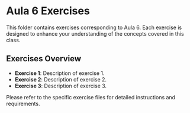 # Aula 6 Exercises

This folder contains exercises corresponding to Aula 6. Each exercise is designed to enhance your understanding of the concepts covered in this class.

## Exercises Overview

- **Exercise 1**: Description of exercise 1.
- **Exercise 2**: Description of exercise 2.
- **Exercise 3**: Description of exercise 3.

Please refer to the specific exercise files for detailed instructions and requirements.